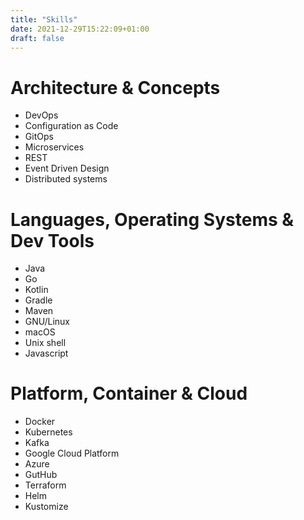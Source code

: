 ```yaml
---
title: "Skills"
date: 2021-12-29T15:22:09+01:00
draft: false
---
```


# Architecture & Concepts
 - DevOps  
 - Configuration as Code  <br />
 - GitOps
 - Microservices
 - REST
 - Event Driven Design
 - Distributed systems
 
# Languages, Operating Systems & Dev Tools
 - Java
 - Go
 - Kotlin
 - Gradle
 - Maven
 - GNU/Linux
 - macOS
 - Unix shell
 - Javascript

# Platform, Container & Cloud
  - Docker
  - Kubernetes
  - Kafka
  - Google Cloud Platform
  - Azure
  - GutHub
  - Terraform
  - Helm
  - Kustomize
